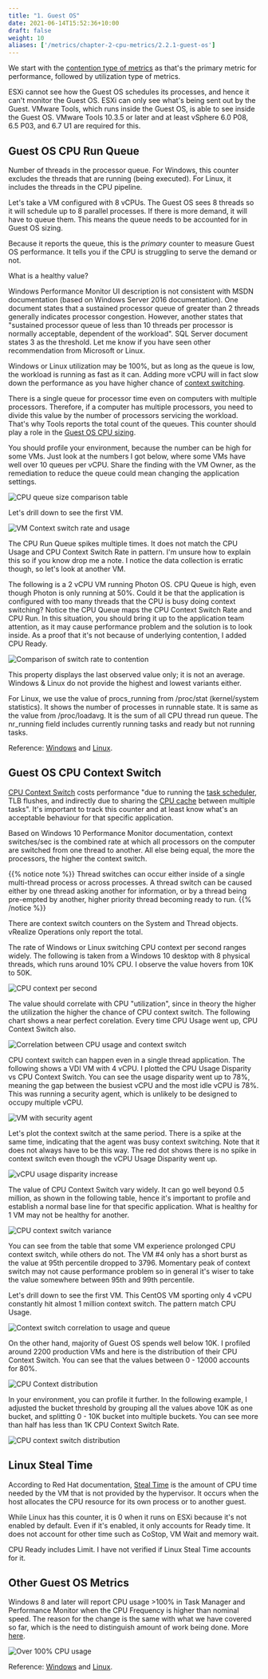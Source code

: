 ```yaml
---
title: "1. Guest OS"
date: 2021-06-14T15:52:36+10:00
draft: false
weight: 10
aliases: ['/metrics/chapter-2-cpu-metrics/2.2.1-guest-os']
---
```


We start with the [contention type of metrics](/operations-management/chapter-2-performance-management/1.2.4-contention-vs-utilization/) as that's the primary metric for performance, followed by utilization type of metrics.

ESXi cannot see how the Guest OS schedules its processes, and hence it can't monitor the Guest OS. ESXi can only see what's being sent out by the Guest. VMware Tools, which runs inside the Guest OS, is able to see inside the Guest OS. VMware Tools 10.3.5 or later and at least vSphere 6.0 P08, 6.5 P03, and 6.7 U1 are required for this.

## Guest OS CPU Run Queue

Number of threads in the processor queue. For Windows, this counter excludes the threads that are running (being executed). For Linux, it includes the threads in the CPU pipeline.

Let's take a VM configured with 8 vCPUs. The Guest OS sees 8 threads so it will schedule up to 8 parallel processes. If there is more demand, it will have to queue them. This means the queue needs to be accounted for in Guest OS sizing.

Because it reports the queue, this is the _primary_ counter to measure Guest OS performance. It tells you if the CPU is struggling to serve the demand or not.

What is a healthy value?

Windows Performance Monitor UI description is not consistent with MSDN documentation (based on Windows Server 2016 documentation). One document states that a sustained processor queue of greater than 2 threads generally indicates processor congestion. However, another states that "sustained processor queue of less than 10 threads per processor is normally acceptable, dependent of the workload". SQL Server document states 3 as the threshold. Let me know if you have seen other recommendation from Microsoft or Linux.

Windows or Linux utilization may be 100%, but as long as the queue is low, the workload is running as fast as it can. Adding more vCPU will in fact slow down the performance as you have higher chance of [context switching](/metrics/chapter-2-cpu-metrics/2.2.1-guest-os/#guest-os-cpu-context-switch).

There is a single queue for processor time even on computers with multiple processors. Therefore, if a computer has multiple processors, you need to divide this value by the number of processors servicing the workload. That's why Tools reports the total count of the queues. This counter should play a role in the [Guest OS CPU sizing](/operations-management/chapter-3-capacity-management/1.3.12-rightsizing/#guest-os-cpu-sizing).

You should profile your environment, because the number can be high for some VMs. Just look at the numbers I got below, where some VMs have well over 10 queues per vCPU. Share the finding with the VM Owner, as the remediation to reduce the queue could mean changing the application settings.

![CPU queue size comparison table](2.2.1-fig-1.png)

Let's drill down to see the first VM.

![VM Context switch rate and usage](2.2.1-fig-2.png)

The CPU Run Queue spikes multiple times. It does not match the CPU Usage and CPU Context Switch Rate in pattern. I'm unsure how to explain this so if you know drop me a note. I notice the data collection is erratic though, so let's look at another VM.

The following is a 2 vCPU VM running Photon OS. CPU Queue is high, even though Photon is only running at 50%. Could it be that the application is configured with too many threads that the CPU is busy doing context switching? Notice the CPU Queue maps the CPU Context Switch Rate and CPU Run. In this situation, you should bring it up to the application team attention, as it may cause performance problem and the solution is to look inside. As a proof that it's not because of underlying contention, I added CPU Ready.

![Comparison of switch rate to contention](2.2.1-fig-3.png)

This property displays the last observed value only; it is not an average. Windows & Linux do not provide the highest and lowest variants either.

For Linux, we use the value of procs_running from /proc/stat (kernel/system statistics). It shows the number of processes in runnable state. It is same as the value from /proc/loadavg. It is the sum of all CPU thread run queue. The nr_running field includes currently running tasks and ready but not running tasks.

Reference: [Windows](https://msdn.microsoft.com/en-us/library/aa394272(v=vs.85).aspx) and [Linux](http://man7.org/linux/man-pages/man5/proc.5.html).

## Guest OS CPU Context Switch

[CPU Context Switch](https://en.wikipedia.org/wiki/Context_switch) costs performance "due to running the [task scheduler](https://en.wikipedia.org/wiki/Scheduling_(computing)), TLB flushes, and indirectly due to sharing the [CPU cache](https://en.wikipedia.org/wiki/CPU_cache) between multiple tasks". It's important to track this counter and at least know what's an acceptable behaviour for that specific application.

Based on Windows 10 Performance Monitor documentation, context switches/sec is the combined rate at which all processors on the computer are switched from one thread to another. All else being equal, the more the processors, the higher the context switch.

{{% notice note %}}
Thread switches can occur either inside of a single multi-thread process or across processes. A thread switch can be caused either by one thread asking another for information, or by a thread being pre-empted by another, higher priority thread becoming ready to run.
{{% /notice %}}

There are context switch counters on the System and Thread objects. vRealize Operations only report the total.

The rate of Windows or Linux switching CPU context per second ranges widely. The following is taken from a Windows 10 desktop with 8 physical threads, which runs around 10% CPU. I observe the value hovers from 10K to 50K.

![CPU context per second](2.2.1-fig-4.png)

The value should correlate with CPU "utilization", since in theory the higher the utilization the higher the chance of CPU context switch. The following chart shows a near perfect corelation. Every time CPU Usage went up, CPU Context Switch also.

![Correlation between CPU usage and context switch](2.2.1-fig-5.png)

CPU context switch can happen even in a single thread application. The following shows a VDI VM with 4 vCPU. I plotted the CPU Usage Disparity vs CPU Context Switch. You can see the usage disparity went up to 78%, meaning the gap between the busiest vCPU and the most idle vCPU is 78%. This was running a security agent, which is unlikely to be designed to occupy multiple vCPU.

![VM with security agent](2.2.1-fig-6.png)

Let's plot the context switch at the same period. There is a spike at the same time, indicating that the agent was busy context switching. Note that it does not always have to be this way. The red dot shows there is no spike in context switch even though the vCPU Usage Disparity went up.

![vCPU usage disparity increase](2.2.1-fig-7.png)

The value of CPU Context Switch vary widely. It can go well beyond 0.5 million, as shown in the following table, hence it's important to profile and establish a normal base line for that specific application. What is healthy for 1 VM may not be healthy for another.

![CPU context switch variance](2.2.1-fig-8.png)

You can see from the table that some VM experience prolonged CPU context switch, while others do not. The VM #4 only has a short burst as the value at 95th percentile dropped to 3796. Momentary peak of context switch may not cause performance problem so in general it's wiser to take the value somewhere between 95th and 99th percentile.

Let's drill down to see the first VM. This CentOS VM sporting only 4 vCPU constantly hit almost 1 million context switch. The pattern match CPU Usage.

![Context switch correlation to usage and queue](2.2.1-fig-9.png)

On the other hand, majority of Guest OS spends well below 10K. I profiled around 2200 production VMs and here is the distribution of their CPU Context Switch. You can see that the values between 0 - 12000 accounts for 80%.

![CPU Context distribution](2.2.1-fig-10.png)

In your environment, you can profile it further. In the following example, I adjusted the bucket threshold by grouping all the values above 10K as one bucket, and splitting 0 - 10K bucket into multiple buckets. You can see more than half has less than 1K CPU Context Switch Rate.

![CPU context switch distribution](2.2.1-fig-11.png)

## Linux Steal Time

According to Red Hat documentation, [Steal Time](https://access.redhat.com/documentation/en-us/red_hat_enterprise_linux/7/html/virtualization_deployment_and_administration_guide/sect-kvm_guest_timing_management-steal_time_accounting) is the amount of CPU time needed by the VM that is not provided by the hypervisor. It occurs when the host allocates the CPU resource for its own process or to another guest.

While Linux has this counter, it is 0 when it runs on ESXi because it's not enabled by default. Even if it's enabled, it only accounts for Ready time. It does not account for other time such as CoStop, VM Wait and memory wait.

CPU Ready includes Limit. I have not verified if Linux Steal Time accounts for it.

## Other Guest OS Metrics

Windows 8 and later will report CPU usage >100% in Task Manager and Performance Monitor when the CPU Frequency is higher than nominal speed. The reason for the change is the same with what we have covered so far, which is the need to distinguish amount of work being done. More [here](https://docs.microsoft.com/en-us/troubleshoot/windows-client/performance/cpu-usage-exceeds-100).

![Over 100% CPU usage](2.2.1-fig-12.png)

Reference: [Windows](https://msdn.microsoft.com/en-us/library/aa394279(v=vs.85).aspx) and [Linux](http://man7.org/linux/man-pages/man5/proc.5.html).
